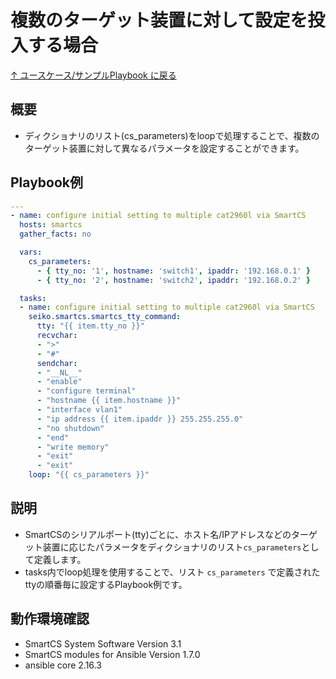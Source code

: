 ﻿
# 複数のターゲット装置に対して設定を投入する場合

[↑ ユースケース/サンプルPlaybook に戻る](../playbook-example.md)

## 概要

* ディクショナリのリスト(cs_parameters)をloopで処理することで、複数のターゲット装置に対して異なるパラメータを設定することができます。

## Playbook例
```yaml
---
- name: configure initial setting to multiple cat2960l via SmartCS
  hosts: smartcs
  gather_facts: no

  vars:
    cs_parameters:
      - { tty_no: '1', hostname: 'switch1', ipaddr: '192.168.0.1' }
      - { tty_no: '2', hostname: 'switch2', ipaddr: '192.168.0.2' }

  tasks:
  - name: configure initial setting to multiple cat2960l via SmartCS
    seiko.smartcs.smartcs_tty_command:
      tty: "{{ item.tty_no }}"
      recvchar:
      - ">"
      - "#"
      sendchar:
      - "__NL__"
      - "enable"
      - "configure terminal"
      - "hostname {{ item.hostname }}"
      - "interface vlan1"
      - "ip address {{ item.ipaddr }} 255.255.255.0"
      - "no shutdown"
      - "end"
      - "write memory"
      - "exit"
      - "exit"
    loop: "{{ cs_parameters }}"
   ```
## 説明
* SmartCSのシリアルポート(tty)ごとに、ホスト名/IPアドレスなどのターゲット装置に応じたパラメータをディクショナリのリスト`cs_parameters`として定義します。
* tasks内でloop処理を使用することで、リスト `cs_parameters` で定義されたttyの順番毎に設定するPlaybook例です。

## 動作環境確認
* SmartCS System Software Version 3.1
* SmartCS modules for Ansible Version 1.7.0
* ansible core 2.16.3
